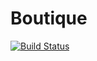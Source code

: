 # Boutique
[![Build Status](https://app.travis-ci.com/The-Poolz/Boutique.svg?token=j64fMSARWGtzysprUKZK&branch=master)](https://app.travis-ci.com/The-Poolz/Boutique)
